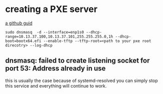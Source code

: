 # creating a PXE server



[a github guid](https://github.com/WillChamness/Dnsmasq-PXE)

```shell
sudo dnsmasq  -d --interface=enp1s0 --dhcp-range=10.13.37.100,10.13.37.101,255.255.255.0,1h --dhcp-boot=bootx64.efi --enable-tftp --tftp-root=<path to your pxe root direcotry> --log-dhcp
```

## dnsmasq: failed to create listening socket for port 53: Address already in use

this is usually the case because of systemd-resolved you can simply stop this service and everything will continue to work.
